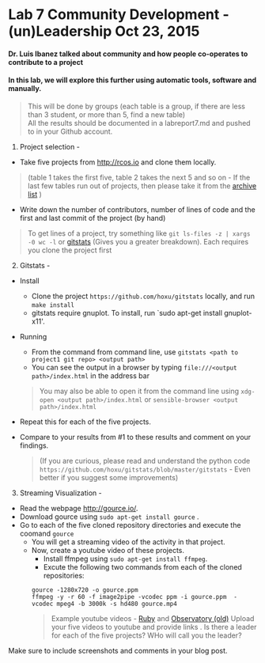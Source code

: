 # Lab 7 Community Development - (un)Leadership Oct 23, 2015

#### Dr. Luis Ibanez talked about community and how people co-operates to contribute to a project
#### In this lab, we will explore this further using automatic tools, software and manually.
> This will be done by groups (each table is a group, if there are less than 3 student, or more than 5, find a new table)  
> All the results should be documented in a labreport7.md and pushed to in your Github account.

1. Project selection -
  - Take five projects from http://rcos.io and clone them locally.
>(table 1 takes the first five, table 2 takes the next 5 and so on - If the last few tables run out of projects, then please take it from the [archive list](http://rcos.rpi.edu/projects/archive_list/) )

  - Write down the number of contributors, number of lines of code and the first and last commit of the project (by hand)
  > To get lines of a project, try something like `git ls-files -z | xargs -0 wc -l` or [gitstats](http://gitstats.sourceforge.net) (Gives you a greater breakdown). Each requires you clone the project first

2. Gitstats -
  - Install
    - Clone the project `https://github.com/hoxu/gitstats` locally, and run `make install`
    - gitstats require gnuplot. To install, run `sudo apt-get install gnuplot-x11'.
  - Running
    - From the command from command line, use  `gitstats <path to project1 git repo> <output path>`
    - You can see the output in a browser by typing `file:///<output path>/index.html` in the address bar
    > You may also be able to open it from the command line using `xdg-open <output path>/index.html` or `sensible-browser <output path>/index.html`

  - Repeat this for each of the five projects.
  - Compare to your results from #1 to these results and comment on your findings.
    > (If you are curious, please read and understand the python code  
`https://github.com/hoxu/gitstats/blob/master/gitstats` - Even better if you suggest some improvements)

3) Streaming Visualization -
  - Read the webpage http://gource.io/.
  - Download gource using `sudo apt-get install gource` .
  - Go to each of the five cloned repository directories and execute the coomand
`gource`
    - You will get a streaming video of the activity in that project.
    - Now, create a youtube video of these projects.
      - Install ffmpeg using `sudo apt-get install ffmpeg`.
      - Excute the following two commands from each of the cloned repositories:
      ```
      gource -1280x720 -o gource.ppm
      ffmpeg -y -r 60 -f image2pipe -vcodec ppm -i gource.ppm  -vcodec mpeg4 -b 3000k -s hd480 gource.mp4
      ```
        > Example youtube videos - [Ruby](https://www.youtube.com/watch?v=si-kxnwKvjU) and  [Observatory (old)](https://www.youtube.com/watch?v=SKArMLw1QY0) 
Upload your five videos to youtube and provide links . Is there a leader for each of the five projects? WHo will call you the leader?

Make sure to include screenshots and comments in your blog post.
